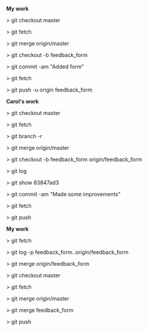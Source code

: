 **My work**

&gt; git checkout master

&gt; git fetch

&gt; git merge origin/master

&gt; git checkout -b feedback\_form

&gt; git commit -am "Added form"

&gt; git fetch

&gt; git push -u origin feedback\_form

**Carol's work**

&gt; git checkout master

&gt; git fetch

&gt; git branch -r

&gt; git merge origin/master

&gt; git checkout -b feedback\_form origin/feedback\_form

&gt; git log

&gt; git show 83847ad3

&gt; git commit -am "Made some improvements"

&gt; git fetch

&gt; git push

**My work**

&gt; git fetch

&gt; git log -p feedback\_form..origin/feedback\_form

&gt; git merge origin/feedback\_form

&gt; git checkout master

&gt; git fetch

&gt; git merge origin/master

&gt; git merge feedback\_form

&gt; git push

